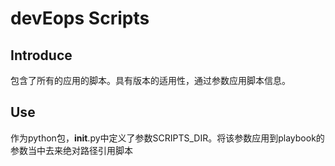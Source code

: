 # devEops Scripts
## Introduce
  包含了所有的应用的脚本。具有版本的适用性，通过参数应用脚本信息。
## Use
  作为python包，__init__.py中定义了参数SCRIPTS_DIR。将该参数应用到playbook的参数当中去来绝对路径引用脚本
